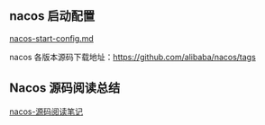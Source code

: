 ## nacos 启动配置
[nacos-start-config.md](./nacos-start-config.md)

nacos 各版本源码下载地址：<https://github.com/alibaba/nacos/tags>

## Nacos 源码阅读总结
[nacos-源码阅读笔记](./nacos-源码阅读笔记.md)


